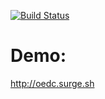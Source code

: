 [![Build Status](https://travis-ci.org/alialdemir/oedc.svg?branch=master)](https://travis-ci.org/alialdemir/oedc)

# Demo:
http://oedc.surge.sh
